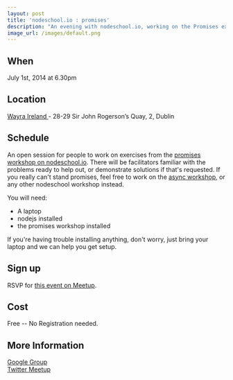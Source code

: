 ```yaml
---
layout: post
title: 'nodeschool.io : promises'
description: "An evening with nodeschool.io, working on the Promises exercises"
image_url: /images/default.png
---
```


## When
July 1st, 2014 at 6.30pm

## Location
[ Wayra Ireland ]( http://ie.wayra.org/en/academia/dublin) - 28-29 Sir John Rogerson’s Quay, 2, Dublin

## Schedule

An open session for people to work on exercises from the [promises workshop on nodeschool.io](http://nodeschool.io/#promiseitwonthurt). There
will be facilitators familiar with the problems ready to help out, or demonstrate solutions if that's requested. If you really can't stand
promises, feel free to work on the [async workshop](http://nodeschool.io/#asyncyou), or any other nodeschool workshop instead.

You will need:
 - A laptop
 - nodejs installed
 - the promises workshop installed

If you're having trouble installing anything, don't worry, just bring your laptop and we can help you get setup.

## Sign up

RSVP for [this event on Meetup](http://www.meetup.com/DublinJS/events/184911992/).

## Cost
Free -- No Registration needed.

## More Information 
[ Google Group ](https://groups.google.com/group/dublinjs)  
[ Twitter ](http://twitter.com/#!/dublinjs)
[ Meetup ](http://www.meetup.com/DublinJS/)
